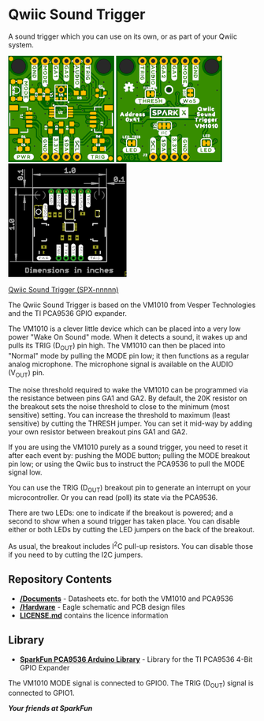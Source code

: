 # Qwiic Sound Trigger

A sound trigger which you can use on its own, or as part of your Qwiic system.

![Qwiic Sound Trigger (SPX-nnnnn)](./img/Top.PNG)
![Qwiic Sound Trigger (SPX-nnnnn)](./img/Bottom.PNG)
![Qwiic Sound Trigger (SPX-nnnnn)](./img/Dimensions.PNG)

[Qwiic Sound Trigger (SPX-nnnnn)](https://www.sparkfun.com/products/nnnnn)

The Qwiic Sound Trigger is based on the VM1010 from Vesper Technologies and the TI PCA9536 GPIO expander.

The VM1010 is a clever little device which can be placed into a very low power "Wake On Sound" mode. When it detects a sound,
it wakes up and pulls its TRIG (D<sub>OUT</sub>) pin high. The VM1010 can then be placed into "Normal" mode by pulling the
MODE pin low; it then functions as a regular analog microphone. The microphone signal is available on the AUDIO (V<sub>OUT</sub>) pin.

The noise threshold required to wake the VM1010 can be programmed via the resistance between pins GA1 and GA2. By default, the 20K
resistor on the breakout sets the noise threshold to close to the minimum (most sensitive) setting. You can increase the threshold
to maximum (least sensitive) by cutting the THRESH jumper. You can set it mid-way by adding your own resistor between breakout pins GA1 and GA2.

If you are using the VM1010 purely as a sound trigger, you need to reset it after each event by: pushing the MODE button;
pulling the MODE breakout pin low; or using the Qwiic bus to instruct the PCA9536 to pull the MODE signal low.

You can use the TRIG (D<sub>OUT</sub>) breakout pin to generate an interrupt on your microcontroller. Or you can read (poll) its state via
the PCA9536.

There are two LEDs: one to indicate if the breakout is powered; and a second to show when a sound trigger has taken place. You can disable
either or both LEDs by cutting the LED jumpers on the back of the breakout.

As usual, the breakout includes I<sup>2</sup>C pull-up resistors. You can disable those if you need to by cutting the I2C jumpers.

## Repository Contents
- [**/Documents**](./Documents) - Datasheets etc. for both the VM1010 and PCA9536
- [**/Hardware**](./Hardware) - Eagle schematic and PCB design files
- [**LICENSE.md**](./LICENSE.md) contains the licence information

## Library

- **[SparkFun PCA9536 Arduino Library](https://github.com/sparkfun/SparkFun_PCA9536_Arduino_Library)** - Library for the TI PCA9536 4-Bit GPIO Expander

The VM1010 MODE signal is connected to GPIO0. The TRIG (D<sub>OUT</sub>) signal is connected to GPIO1.

**_Your friends at SparkFun_**
